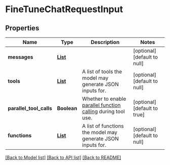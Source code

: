 # FineTuneChatRequestInput
## Properties

| Name | Type | Description | Notes |
|------------ | ------------- | ------------- | -------------|
| **messages** | [**List**](FineTuneChatRequestInput_messages_inner.md) |  | [optional] [default to null] |
| **tools** | [**List**](ChatCompletionTool.md) | A list of tools the model may generate JSON inputs for. | [optional] [default to null] |
| **parallel\_tool\_calls** | **Boolean** | Whether to enable [parallel function calling](/docs/guides/function-calling#configuring-parallel-function-calling) during tool use. | [optional] [default to true] |
| **functions** | [**List**](ChatCompletionFunctions.md) | A list of functions the model may generate JSON inputs for. | [optional] [default to null] |

[[Back to Model list]](../README.md#documentation-for-models) [[Back to API list]](../README.md#documentation-for-api-endpoints) [[Back to README]](../README.md)

